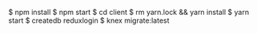 $ npm install
$ npm start
$ cd client
$ rm yarn.lock && yarn install
$ yarn start
$ createdb reduxlogin
$ knex migrate:latest
